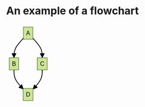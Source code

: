 # An example of a flowchart

<svg aria-roledescription="flowchart-v2" role="graphics-document document" viewBox="-8 -8 118.234375 215" style="max-width: 118.234375px;" xmlns="http://www.w3.org/2000/svg" width="100%" id="mermaid-0"><style>#mermaid-0{font-family:arial,sans-serif;font-size:16px;fill:#000000;}#mermaid-0 .error-icon{fill:#552222;}#mermaid-0 .error-text{fill:#552222;stroke:#552222;}#mermaid-0 .edge-thickness-normal{stroke-width:2px;}#mermaid-0 .edge-thickness-thick{stroke-width:3.5px;}#mermaid-0 .edge-pattern-solid{stroke-dasharray:0;}#mermaid-0 .edge-pattern-dashed{stroke-dasharray:3;}#mermaid-0 .edge-pattern-dotted{stroke-dasharray:2;}#mermaid-0 .marker{fill:#000000;stroke:#000000;}#mermaid-0 .marker.cross{stroke:#000000;}#mermaid-0 svg{font-family:arial,sans-serif;font-size:16px;}#mermaid-0 .label{font-family:arial,sans-serif;color:#000000;}#mermaid-0 .cluster-label text{fill:#333;}#mermaid-0 .cluster-label span,#mermaid-0 p{color:#333;}#mermaid-0 .label text,#mermaid-0 span,#mermaid-0 p{fill:#000000;color:#000000;}#mermaid-0 .node rect,#mermaid-0 .node circle,#mermaid-0 .node ellipse,#mermaid-0 .node polygon,#mermaid-0 .node path{fill:#cde498;stroke:#13540c;stroke-width:1px;}#mermaid-0 .flowchart-label text{text-anchor:middle;}#mermaid-0 .node .label{text-align:center;}#mermaid-0 .node.clickable{cursor:pointer;}#mermaid-0 .arrowheadPath{fill:green;}#mermaid-0 .edgePath .path{stroke:#000000;stroke-width:2.0px;}#mermaid-0 .flowchart-link{stroke:#000000;fill:none;}#mermaid-0 .edgeLabel{background-color:#e8e8e8;text-align:center;}#mermaid-0 .edgeLabel rect{opacity:0.5;background-color:#e8e8e8;fill:#e8e8e8;}#mermaid-0 .labelBkg{background-color:rgba(232, 232, 232, 0.5);}#mermaid-0 .cluster rect{fill:#cdffb2;stroke:#6eaa49;stroke-width:1px;}#mermaid-0 .cluster text{fill:#333;}#mermaid-0 .cluster span,#mermaid-0 p{color:#333;}#mermaid-0 div.mermaidTooltip{position:absolute;text-align:center;max-width:200px;padding:2px;font-family:arial,sans-serif;font-size:12px;background:hsl(78.1578947368, 58.4615384615%, 84.5098039216%);border:1px solid #6eaa49;border-radius:2px;pointer-events:none;z-index:100;}#mermaid-0 .flowchartTitleText{text-anchor:middle;font-size:18px;fill:#000000;}#mermaid-0 :root{--mermaid-font-family:arial,sans-serif;}</style><g><marker orient="auto" markerHeight="12" markerWidth="12" markerUnits="userSpaceOnUse" refY="5" refX="10" viewBox="0 0 10 10" class="marker flowchart" id="flowchart-pointEnd"><path style="stroke-width: 1; stroke-dasharray: 1, 0;" class="arrowMarkerPath" d="M 0 0 L 10 5 L 0 10 z"></path></marker><marker orient="auto" markerHeight="12" markerWidth="12" markerUnits="userSpaceOnUse" refY="5" refX="0" viewBox="0 0 10 10" class="marker flowchart" id="flowchart-pointStart"><path style="stroke-width: 1; stroke-dasharray: 1, 0;" class="arrowMarkerPath" d="M 0 5 L 10 10 L 10 0 z"></path></marker><marker orient="auto" markerHeight="11" markerWidth="11" markerUnits="userSpaceOnUse" refY="5" refX="11" viewBox="0 0 10 10" class="marker flowchart" id="flowchart-circleEnd"><circle style="stroke-width: 1; stroke-dasharray: 1, 0;" class="arrowMarkerPath" r="5" cy="5" cx="5"></circle></marker><marker orient="auto" markerHeight="11" markerWidth="11" markerUnits="userSpaceOnUse" refY="5" refX="-1" viewBox="0 0 10 10" class="marker flowchart" id="flowchart-circleStart"><circle style="stroke-width: 1; stroke-dasharray: 1, 0;" class="arrowMarkerPath" r="5" cy="5" cx="5"></circle></marker><marker orient="auto" markerHeight="11" markerWidth="11" markerUnits="userSpaceOnUse" refY="5.2" refX="12" viewBox="0 0 11 11" class="marker cross flowchart" id="flowchart-crossEnd"><path style="stroke-width: 2; stroke-dasharray: 1, 0;" class="arrowMarkerPath" d="M 1,1 l 9,9 M 10,1 l -9,9"></path></marker><marker orient="auto" markerHeight="11" markerWidth="11" markerUnits="userSpaceOnUse" refY="5.2" refX="-1" viewBox="0 0 11 11" class="marker cross flowchart" id="flowchart-crossStart"><path style="stroke-width: 2; stroke-dasharray: 1, 0;" class="arrowMarkerPath" d="M 1,1 l 9,9 M 10,1 l -9,9"></path></marker><g class="root"><g class="clusters"></g><g class="edgePaths"><path marker-end="url(#flowchart-pointEnd)" style="fill:none;" class="edge-thickness-normal edge-pattern-solid flowchart-link LS-A LE-B" id="L-A-B-0" d="M38.05859375,30.496612952889254L33.854817708333336,35.08051079407438C29.651041666666668,39.6644086352595,21.243489583333332,48.83220431762975,17.039713541666668,57.582768825481544C12.8359375,66.33333333333333,12.8359375,74.66666666666667,12.8359375,78.83333333333333L12.8359375,83"></path><path marker-end="url(#flowchart-pointEnd)" style="fill:none;" class="edge-thickness-normal edge-pattern-solid flowchart-link LS-A LE-C" id="L-A-C-0" d="M63.73046875,30.496612952889254L67.93424479166667,35.08051079407438C72.13802083333333,39.6644086352595,80.54557291666667,48.83220431762975,84.74934895833333,57.582768825481544C88.953125,66.33333333333333,88.953125,74.66666666666667,88.953125,78.83333333333333L88.953125,83"></path><path marker-end="url(#flowchart-pointEnd)" style="fill:none;" class="edge-thickness-normal edge-pattern-solid flowchart-link LS-B LE-D" id="L-B-D-0" d="M12.8359375,116L12.8359375,120.16666666666667C12.8359375,124.33333333333333,12.8359375,132.66666666666666,16.965494791666668,141.3363012761299C21.095052083333332,150.00593588559306,29.354166666666668,159.01187177118615,33.483723958333336,163.5148397139827L37.61328125,168.0178076567792"></path><path marker-end="url(#flowchart-pointEnd)" style="fill:none;" class="edge-thickness-normal edge-pattern-solid flowchart-link LS-C LE-D" id="L-C-D-0" d="M88.953125,116L88.953125,120.16666666666667C88.953125,124.33333333333333,88.953125,132.66666666666666,84.82356770833333,141.3363012761299C80.69401041666667,150.00593588559306,72.43489583333333,159.01187177118615,68.30533854166667,163.5148397139827L64.17578125,168.0178076567792"></path></g><g class="edgeLabels"><g class="edgeLabel"><g transform="translate(0, 0)" class="label"><foreignObject height="0" width="0"><div style="display: inline-block; white-space: nowrap;" xmlns="http://www.w3.org/1999/xhtml"><span class="edgeLabel"></span></div></foreignObject></g></g><g class="edgeLabel"><g transform="translate(0, 0)" class="label"><foreignObject height="0" width="0"><div style="display: inline-block; white-space: nowrap;" xmlns="http://www.w3.org/1999/xhtml"><span class="edgeLabel"></span></div></foreignObject></g></g><g class="edgeLabel"><g transform="translate(0, 0)" class="label"><foreignObject height="0" width="0"><div style="display: inline-block; white-space: nowrap;" xmlns="http://www.w3.org/1999/xhtml"><span class="edgeLabel"></span></div></foreignObject></g></g><g class="edgeLabel"><g transform="translate(0, 0)" class="label"><foreignObject height="0" width="0"><div style="display: inline-block; white-space: nowrap;" xmlns="http://www.w3.org/1999/xhtml"><span class="edgeLabel"></span></div></foreignObject></g></g></g><g class="nodes"><g transform="translate(50.89453125, 16.5)" id="flowchart-A-0" class="node default default flowchart-label"><rect height="33" width="25.671875" y="-16.5" x="-12.8359375" ry="0" rx="0" style="" class="basic label-container"></rect><g transform="translate(-5.3359375, -9)" style="" class="label"><rect></rect><foreignObject height="18" width="10.671875"><div style="display: inline-block; white-space: nowrap;" xmlns="http://www.w3.org/1999/xhtml"><span class="nodeLabel">A</span></div></foreignObject></g></g><g transform="translate(12.8359375, 99.5)" id="flowchart-B-1" class="node default default flowchart-label"><rect height="33" width="25.671875" y="-16.5" x="-12.8359375" ry="0" rx="0" style="" class="basic label-container"></rect><g transform="translate(-5.3359375, -9)" style="" class="label"><rect></rect><foreignObject height="18" width="10.671875"><div style="display: inline-block; white-space: nowrap;" xmlns="http://www.w3.org/1999/xhtml"><span class="nodeLabel">B</span></div></foreignObject></g></g><g transform="translate(88.953125, 99.5)" id="flowchart-C-3" class="node default default flowchart-label"><rect height="33" width="26.5625" y="-16.5" x="-13.28125" ry="0" rx="0" style="" class="basic label-container"></rect><g transform="translate(-5.78125, -9)" style="" class="label"><rect></rect><foreignObject height="18" width="11.5625"><div style="display: inline-block; white-space: nowrap;" xmlns="http://www.w3.org/1999/xhtml"><span class="nodeLabel">C</span></div></foreignObject></g></g><g transform="translate(50.89453125, 182.5)" id="flowchart-D-5" class="node default default flowchart-label"><rect height="33" width="26.5625" y="-16.5" x="-13.28125" ry="0" rx="0" style="" class="basic label-container"></rect><g transform="translate(-5.78125, -9)" style="" class="label"><rect></rect><foreignObject height="18" width="11.5625"><div style="display: inline-block; white-space: nowrap;" xmlns="http://www.w3.org/1999/xhtml"><span class="nodeLabel">D</span></div></foreignObject></g></g></g></g></g></svg>
